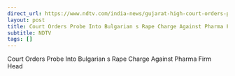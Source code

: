 ```yaml
---
direct_url: https://www.ndtv.com/india-news/gujarat-high-court-orders-probe-into-bulgarians-rape-charge-against-pharma-firm-head-4724978
layout: post
title: Court Orders Probe Into Bulgarian s Rape Charge Against Pharma Firm Head
subtitle: NDTV
tags: []
---
```


Court Orders Probe Into Bulgarian s Rape Charge Against Pharma Firm Head
